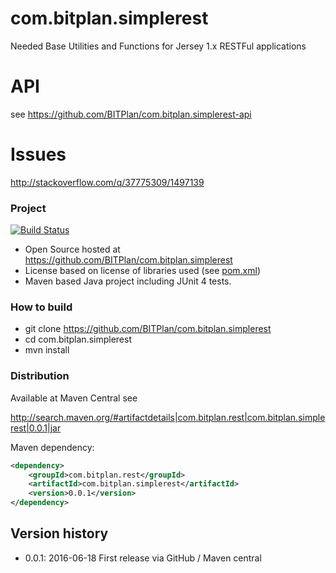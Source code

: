# com.bitplan.simplerest
Needed Base Utilities and Functions for Jersey 1.x RESTFul applications

# API
see https://github.com/BITPlan/com.bitplan.simplerest-api

# Issues
http://stackoverflow.com/q/37775309/1497139

### Project
[![Build Status](https://travis-ci.org/BITPlan/com.bitplan.simplerest.svg?branch=master)](https://travis-ci.org/BITPlan/com.bitplan.simplerest)

* Open Source hosted at https://github.com/BITPlan/com.bitplan.simplerest
* License based on license of libraries used (see [pom.xml](https://github.com/BITPlan/com.bitplan.simplerest/blob/master/pom.xml))
* Maven based Java project including JUnit 4 tests.

### How to build
* git clone https://github.com/BITPlan/com.bitplan.simplerest
* cd com.bitplan.simplerest
* mvn install

### Distribution
Available at Maven Central see 

http://search.maven.org/#artifactdetails|com.bitplan.rest|com.bitplan.simplerest|0.0.1|jar

Maven dependency:

```xml
<dependency>
	<groupId>com.bitplan.rest</groupId>
	<artifactId>com.bitplan.simplerest</artifactId>
	<version>0.0.1</version>
</dependency>
```

## Version history
* 0.0.1: 2016-06-18 First release via GitHub / Maven central